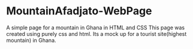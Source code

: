 # MountainAfadjato-WebPage
A simple page for a mountain in Ghana in HTML and CSS
This page was created using purely css and html. Its a mock up for a tourist site(highest mountain) in Ghana.

